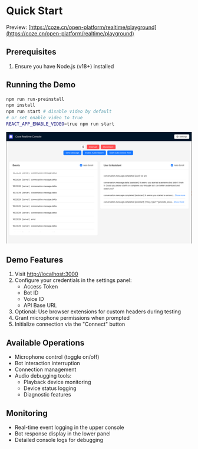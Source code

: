 # Quick Start

Preview: [https://coze.cn/open-platform/realtime/playground](https://coze.cn/open-platform/realtime/playground)

## Prerequisites
1. Ensure you have Node.js (v18+) installed

## Running the Demo

```bash
npm run run-preinstall
npm install
npm run start # disable video by default
# or set enable video to true
REACT_APP_ENABLE_VIDEO=true npm run start

```

![realtime-console](./assets/realtime-console.png)

## Demo Features
1. Visit [http://localhost:3000](http://localhost:3000)
2. Configure your credentials in the settings panel:
   - Access Token
   - Bot ID
   - Voice ID
   - API Base URL
3. Optional: Use browser extensions for custom headers during testing
4. Grant microphone permissions when prompted
5. Initialize connection via the "Connect" button

## Available Operations
- Microphone control (toggle on/off)
- Bot interaction interruption
- Connection management
- Audio debugging tools:
  - Playback device monitoring
  - Device status logging
  - Diagnostic features

## Monitoring
- Real-time event logging in the upper console
- Bot response display in the lower panel
- Detailed console logs for debugging

